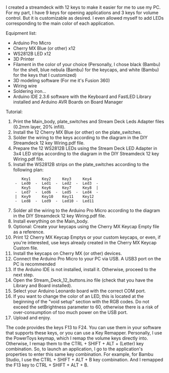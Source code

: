 I created a streamdeck with 12 keys to make it easier for me to use my PC. For my part, I have 9 keys for opening applications and 3 keys for volume control. But it is customizable as desired. I even allowed myself to add LEDs corresponding to the main color of each application.

Equipment list:

 - Arduino Pro Micro
 - Cherry MX Blue (or other) x12
 - WS2812B LED x12
 - 3D Printer
 - Filament in the color of your choice (Personally, I chose black (Bambu) for the shell, blue nebula (Bambu) for the keycaps, and white (Bambu) for the keys that I customized)
 - 3D modeling software (For me it's Fusion 360)
 - Wiring wire
 - Soldering iron...
 - Arduino IDE 2.3.6 software with the Keyboard and FastLED Library installed and Arduino AVR Boards on Board Manager
 
Tutorial:

1. Print the Main_body, plate_switches and Stream Deck Leds Adapter files (0.2mm layer, 20% infill).
2. Install the 12 Cherry MX Blue (or other) on the plate_switches.
3. Solder the wiring to the keys according to the diagram in the DIY Streamdeck 12 key Wiring.pdf file.
4. Prepare the 12 WS2812B LEDs using the Stream Deck LED Adapter in 3x4 LED strips according to the diagram in the DIY Streamdeck 12 key Wiring.pdf file.
5. Install the WS2812B strips on the plate_switches according to the following plan:

```
       Key1     Key2     Key3     Key4
    -  Led0  -  Led1  -  Led2  -  Led3  -
       Key5     Key6     Key7     Key8  |
    -  Led7  -  Led6  -  Led5  -  Led4  -
    |  Key9     Key10    Key11    Key12
    -  Led8  -  Led9  -  Led10 -  Led11
```

7. Solder all the wiring to the Arduino Pro Micro according to the diagram in the DIY Streamdeck 12 key Wiring.pdf file.
8. Install everything on the Main_body.
9. Optional: Create your keycaps using the Cherry MX Keycap Empty file as a reference.
10. Print 12 Cherry MX Keycap Emptys or your custom keycaps, or even, if you're interested, use keys already created in the Cherry MX Keycap Custom file.
11. Install the keycaps on Cherry MX (or other) devices.
12. Connect the Arduino Pro Micro to your PC via USB. A USB3 port on the PC is recommended
13. If the Arduino IDE is not installed, install it. Otherwise, proceed to the next step.
14. Open the Stream_Deck_12_buttons.ino file (check that you have the Library and Board installed).
15. Select your Arduino Leonardo board with the correct COM port.
16. If you want to change the color of an LED, this is located at the beginning of the "void setup" section with the RGB codes. Do not exceed the setBrightness parameter to 60, otherwise there is a risk of over-consumption of too much power on the USB port.
17. Upload and enjoy.

The code provides the keys F13 to F24. You can use them in your software that supports these keys, or you can use a Key Remapper. Personally, I use the PowerToys keymap, which I remap the volume keys directly into. Otherwise, I remap them to the CTRL + SHIFT + ALT + (Letter) key combination.
So, to launch an application, I go to the application's properties to enter this same key combination. For example, for Bambu Studio, I use the CTRL + SHIFT + ALT + B key combination. And I remapped the F13 key to CTRL + SHIFT + ALT + B.

